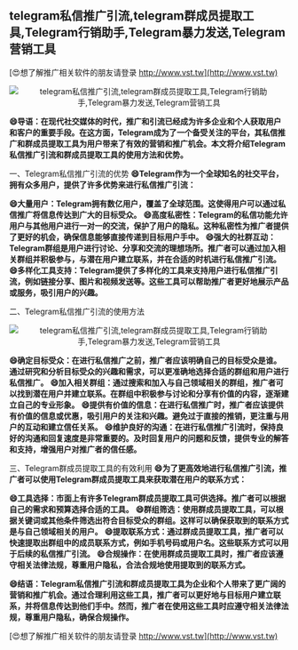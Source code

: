 ## **telegram私信推广引流,telegram群成员提取工具,Telegram行销助手,Telegram暴力发送,Telegram营销工具**

[😍想了解推广相关软件的朋友请登录 http://www.vst.tw](http://www.vst.tw)

 <center><img src="https://vst.tw/MP4/tuiguang/png/8.png" alt="telegram私信推广引流,telegram群成员提取工具,Telegram行销助手,Telegram暴力发送,Telegram营销工具"></center>

**😄导语：在现代社交媒体的时代，推广和引流已经成为许多企业和个人获取用户和客户的重要手段。在这方面，Telegram成为了一个备受关注的平台，其私信推广和群成员提取工具为用户带来了有效的营销和推广机会。本文将介绍Telegram私信推广引流和群成员提取工具的使用方法和优势。**

一、Telegram私信推广引流的优势
**😄Telegram作为一个全球知名的社交平台，拥有众多用户，提供了许多优势来进行私信推广引流：**

**😄大量用户：Telegram拥有数亿用户，覆盖了全球范围。这使得用户可以通过私信推广将信息传达到广大的目标受众。**
**😄高度私密性：Telegram的私信功能允许用户与其他用户进行一对一的交流，保护了用户的隐私。这种私密性为推广者提供了更好的机会，确保信息能够直接传递到目标用户手中。**
**😄强大的社群互动：Telegram群组是用户进行讨论、分享和交流的理想场所。推广者可以通过加入相关群组并积极参与，与潜在用户建立联系，并在合适的时机进行私信推广引流。**
**😄多样化工具支持：Telegram提供了多样化的工具来支持用户进行私信推广引流，例如链接分享、图片和视频发送等。这些工具可以帮助推广者更好地展示产品或服务，吸引用户的兴趣。**

二、Telegram私信推广引流的使用方法

 <center><img src="https://vst.tw/MP4/tuiguang/png/6.png" alt="telegram私信推广引流,telegram群成员提取工具,Telegram行销助手,Telegram暴力发送,Telegram营销工具"></center>

**😄确定目标受众：在进行私信推广之前，推广者应该明确自己的目标受众是谁。通过研究和分析目标受众的兴趣和需求，可以更准确地选择合适的群组和用户进行私信推广。**
**😄加入相关群组：通过搜索和加入与自己领域相关的群组，推广者可以找到潜在用户并建立联系。在群组中积极参与讨论和分享有价值的内容，逐渐建立自己的专业形象。**
**😄提供有价值的信息：在进行私信推广时，推广者应该提供有价值的信息或优惠，吸引用户的关注和兴趣。避免过于直接的推销，更注重与用户的互动和建立信任关系。**
**😄维护良好的沟通：在进行私信推广引流时，保持良好的沟通和回复速度是非常重要的。及时回复用户的问题和反馈，提供专业的解答和支持，增强用户对推广者的信任感。**

三、Telegram群成员提取工具的有效利用
**😄为了更高效地进行私信推广引流，推广者可以使用Telegram群成员提取工具来获取潜在用户的联系方式：**

**😄工具选择：市面上有许多Telegram群成员提取工具可供选择。推广者可以根据自己的需求和预算选择合适的工具。**
**😄群组筛选：使用群成员提取工具，可以根据关键词或其他条件筛选出符合目标受众的群组。这样可以确保获取到的联系方式是与自己领域相关的用户。**
**😄提取联系方式：通过群成员提取工具，推广者可以快速提取出群组中的成员联系方式，例如手机号码或用户名。这些联系方式可以用于后续的私信推广引流。**
**😄合规操作：在使用群成员提取工具时，推广者应该遵守相关法律法规，尊重用户隐私，合法合规地使用提取到的联系方式。**

**😄结语：Telegram私信推广引流和群成员提取工具为企业和个人带来了更广阔的营销和推广机会。通过合理利用这些工具，推广者可以更好地与目标用户建立联系，并将信息传达到他们手中。然而，推广者在使用这些工具时应遵守相关法律法规，尊重用户隐私，确保合规操作。**

[😍想了解推广相关软件的朋友请登录 http://www.vst.tw](http://www.vst.tw)




